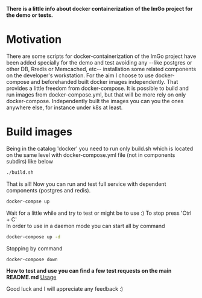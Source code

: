 **There is a little info about docker containerization of the ImGo project for the demo or tests.**  

# Motivation
There are some scripts for docker-containerization of the ImGo project have been added specially for the demo and test avoiding any --like postgres or other DB, Rredis or Memcached, etc-- installation some related components on the developer's workstation. For the aim I choose to use docker-compose and beforehanded built docker images independently. That provides a little freedom from docker-compose. It is possible to build and run images from docker-compose.yml, but that will be more rely on only docker-compose. Independently built the images you can you the ones anywhere else, for instance under k8s at least.  

# Build images
Being in the catalog 'docker'  you need to run only build.sh which is located on the same level with docker-compose.yml file (not in components subdirs) like below
```bash
./build.sh
```
That is all! Now you can run and test full service with dependent components (postgres and redis).
```bash
docker-compse up
```
Wait for a little while and try to test or might be to use :)
To stop press 'Ctrl + C'  
In order to use in a daemon mode you can start all by command
```bash
docker-compose up -d
````
Stopping by command
```bash
docker-compose down
````
**How to test and use you can find a few test requests on the main README.md** [Usage](https://github.com/tdv/imgo/blob/master/README.md#usage)  


Good luck and I will appreciate any feedback :)